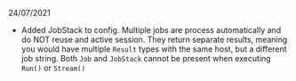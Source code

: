 24/07/2021
- Added JobStack to config. Multiple jobs are process automatically and do NOT reuse and active session. They return separate results, meaning you would have multiple `Result` types with the same host, but a different job string. Both `Job` and `JobStack` cannot be present when executing `Run()` or `Stream()`